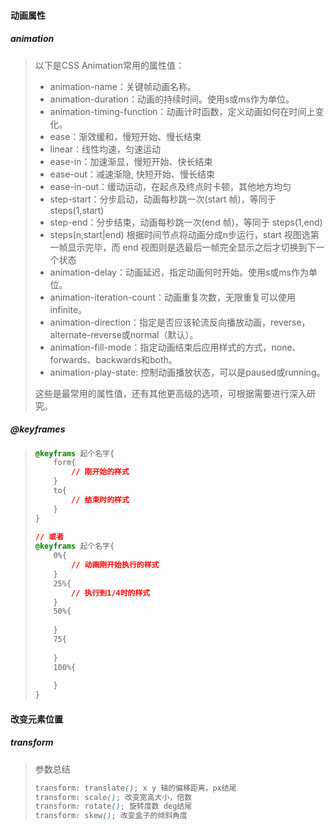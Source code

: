 #### 动画属性

##### animation

> 以下是CSS Animation常用的属性值：
>
> - animation-name：关键帧动画名称。
> - animation-duration：动画的持续时间。使用s或ms作为单位。
> - animation-timing-function：动画计时函数，定义动画如何在时间上变化。
> - ease：渐效缓和，慢短开始、慢长结束
> - linear：线性均速，匀速运动
> - ease-in：加速渐显，慢短开始、快长结束
> - ease-out：减速渐隐, 快短开始、慢长结束 
> - ease-in-out：缓动运动，在起点及终点时卡顿，其他地方均匀
> - step-start：分步启动，动画每秒跳一次(start 帧)，等同于steps(1,start)
> - step-end：分步结束，动画每秒跳一次(end 帧)，等同于 steps(1,end)
> - steps(n,start|end) 根据时间节点将动画分成n步运行，start 视图选第一帧显示完毕，而 end 视图则是选最后一帧完全显示之后才切换到下一个状态
> - animation-delay：动画延迟，指定动画何时开始。使用s或ms作为单位。
> - animation-iteration-count：动画重复次数，无限重复可以使用infinite。
> - animation-direction：指定是否应该轮流反向播放动画，reverse，alternate-reverse或normal（默认）。
> - animation-fill-mode：指定动画结束后应用样式的方式，none、forwards、backwards和both。
> - animation-play-state: 控制动画播放状态，可以是paused或running。
>
> 这些是最常用的属性值，还有其他更高级的选项，可根据需要进行深入研究。



##### @keyframes

> ```css
> @keyframs 起个名字{
>     form{
>         // 刚开始的样式
>     }
>     to{
>         // 结束时的样式
>     }
> }
>  
> // 或者
> @keyframs 起个名字{
>     0%{
>         // 动画刚开始执行的样式
>     }
>     25%{
>         // 执行到1/4时的样式
>     }
>     50%{
>         
>     }
>     75{
>         
>     }
>     100%{
>         
>     }
> }
> ```



#### 改变元素位置

##### transform

> 参数总结
>
> ```css
> transform: translate(); x y 轴的偏移距离，px结尾
> transform: scale(); 改变宽高大小，倍数
> transform: rotate(); 旋转度数 deg结尾
> transform: skew(); 改变盒子的倾斜角度
> ```
> 



